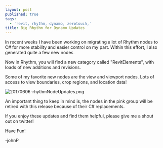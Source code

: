 ```yaml
---
layout: post
published: true
tags:
  - 'revit, rhythm, dynamo, zerotouch,'
title: Big Rhythm for Dynamo Updates
---
```

In recent weeks I have been working on migrating a lot of Rhythm nodes to C# for more stability and easier control on my part. Within this effort, I also generated quite a few new nodes. 

Now in Rhythm, you will find a new category called "RevitElements", with loads of new additions and revisions.

Some of my favorite new nodes are the view and viewport nodes. Lots of access to view boundaries, crop regions, and location data!

![20170606-rhythmNodeUpdates.png]({{site.baseurl}}/img/20170606-rhythmNodeUpdates.png)

An important thing to keep in mind is, the nodes in the pink group will be retired with this release because of their C# replacements.

If you enjoy these updates and find them helpful, please give me a shout out on twitter!

Have Fun!

-johnP

